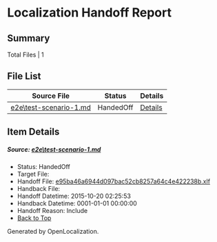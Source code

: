 # <a name='report-top'></a> Localization Handoff Report

## Summary
 Total Files | 1

## File List
 Source File | Status | Details 
 ----------- | ------ | ------- 
 [e2e\test-scenario-1.md](https://github.com/OpenLocalizationTest/oltest/blob/a5287759ee19d999486c30f70b7686d01ea0d695/e2e/test-scenario-1.md) | HandedOff | [Details](#e95ba46a6944d097bac52cb8257a64c4e422238b1)

## Item Details
##### <a name='e95ba46a6944d097bac52cb8257a64c4e422238b1'></a> Source: [e2e\test-scenario-1.md](https://github.com/OpenLocalizationTest/oltest/blob/a5287759ee19d999486c30f70b7686d01ea0d695/e2e/test-scenario-1.md)
* Status: HandedOff
* Target File: 
* Handoff File: [e95ba46a6944d097bac52cb8257a64c4e422238b.xlf](https://github.com/OpenLocalizationTestOrg/olhandoff/blob/35536286824e5a11888515e7b4ae6fc521d4415f/ol-handoff/OpenLocalizationTestOrg/oltest.zh-cn/master/e95ba46a6944d097bac52cb8257a64c4e422238b.xlf)
* Handback File: 
* Handoff Datetime: 2015-10-20 02:25:53
* Handback Datetime: 0001-01-01 00:00:00
* Handoff Reason: Include
* [Back to Top](#report-top)


Generated by OpenLocalization.
